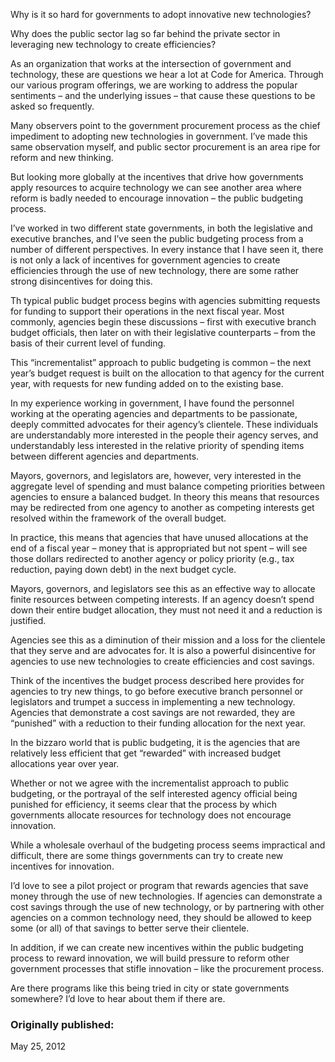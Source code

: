 Why is it so hard for governments to adopt innovative new technologies?

Why does the public sector lag so far behind the private sector in leveraging new technology to create efficiencies?



As an organization that works at the intersection of government and technology, these are questions we hear a lot at Code for America. Through our various program offerings, we are working to address the popular sentiments – and the underlying issues – that cause these questions to be asked so frequently.

Many observers point to the government procurement process as the chief impediment to adopting new technologies in government. I’ve made this same observation myself, and public sector procurement is an area ripe for reform and new thinking.

But looking more globally at the incentives that drive how governments apply resources to acquire technology we can see another area where reform is badly needed to encourage innovation – the public budgeting process.


I’ve worked in two different state governments, in both the legislative and executive branches, and I’ve seen the public budgeting process from a number of different perspectives. In every instance that I have seen it, there is not only a lack of incentives for government agencies to create efficiencies through the use of new technology, there are some rather strong disincentives for doing this.

Th typical public budget process begins with agencies submitting requests for funding to support their operations in the next fiscal year. Most commonly, agencies begin these discussions – first with executive branch budget officials, then later on with their legislative counterparts – from the basis of their current level of funding.

This “incrementalist” approach to public budgeting is common – the next year’s budget request is built on the allocation to that agency for the current year, with requests for new funding added on to the existing base.

In my experience working in government, I have found the personnel working at the operating agencies and departments to be passionate, deeply committed advocates for their agency’s clientele. These individuals are understandably more interested in the people their agency serves, and understandably less interested in the relative priority of spending items between different agencies and departments.

Mayors, governors, and legislators are, however, very interested in the aggregate level of spending and must balance competing priorities between agencies to ensure a balanced budget. In theory this means that resources may be redirected from one agency to another as competing interests get resolved within the framework of the overall budget.

In practice, this means that agencies that have unused allocations at the end of a fiscal year – money that is appropriated but not spent – will see those dollars redirected to another agency or policy priority (e.g., tax reduction, paying down debt) in the next budget cycle.

Mayors, governors, and legislators see this as an effective way to allocate finite resources between competing interests. If an agency doesn’t spend down their entire budget allocation, they must not need it and a reduction is justified.

Agencies see this as a diminution of their mission and a loss for the clientele that they serve and are advocates for. It is also a powerful disincentive for agencies to use new technologies to create efficiencies and cost savings.

Think of the incentives the budget process described here provides for agencies to try new things, to go before executive branch personnel or legislators and trumpet a success in implementing a new technology. Agencies that demonstrate a cost savings are not rewarded, they are “punished” with a reduction to their funding allocation for the next year.

In the bizzaro world that is public budgeting, it is the agencies that are relatively less efficient that get “rewarded” with increased budget allocations year over year.

Whether or not we agree with the incrementalist approach to public budgeting, or the portrayal of the self interested agency official being punished for efficiency, it seems clear that the process by which governments allocate resources for technology does not encourage innovation.

While a wholesale overhaul of the budgeting process seems impractical and difficult, there are some things governments can try to create new incentives for innovation.

I’d love to see a pilot project or program that rewards agencies that save money through the use of new technologies. If agencies can demonstrate a cost savings through the use of new technology, or by partnering with other agencies on a common technology need, they should be allowed to keep some (or all) of that savings to better serve their clientele.

In addition, if we can create new incentives within the public budgeting process to reward innovation, we will build pressure to reform other government processes that stifle innovation – like the procurement process.

Are there programs like this being tried in city or state governments somewhere? I’d love to hear about them if there are.

### Originally published:
May 25, 2012 